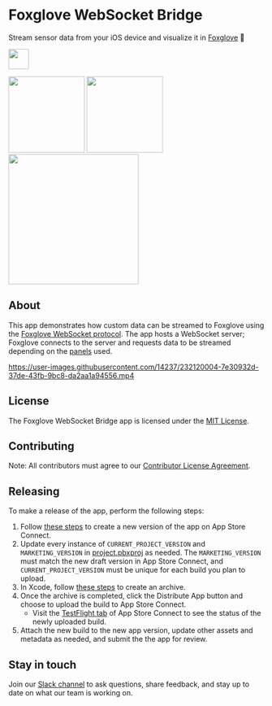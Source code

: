 # Foxglove WebSocket Bridge

Stream sensor data from your iOS device and visualize it in [Foxglove](https://foxglove.dev/) 🤖

[<img src="https://user-images.githubusercontent.com/14237/232120565-88d0d9b1-2b0f-40b8-9547-a4a4c4c48156.png" height="40">](https://apps.apple.com/us/app/foxglove-websocket-bridge/id1673592198)

<img src="./screenshots/graphic/iphone14plus-6.5in.png" width="150"/> <img src="./screenshots/iphone14plus-6.5in.png" width="150"/> <img src="https://github.com/foxglove/foxglove-ios-bridge/assets/14237/ff7bdf76-d67f-4410-b204-1ce9c08332c8" width="256">


## About

This app demonstrates how custom data can be streamed to Foxglove using the [Foxglove WebSocket protocol](https://docs.foxglove.dev/docs/connecting-to-data/frameworks/custom/#live-data). The app hosts a WebSocket server; Foxglove connects to the server and requests data to be streamed depending on the [panels](https://docs.foxglove.dev/docs/visualization/panels/introduction/) used.

https://user-images.githubusercontent.com/14237/232120004-7e30932d-37de-43fb-9bc8-da2aa1a94556.mp4

## License

The Foxglove WebSocket Bridge app is licensed under the [MIT License](https://opensource.org/licenses/MIT).

## Contributing

Note: All contributors must agree to our [Contributor License Agreement](https://github.com/foxglove/cla).

## Releasing

To make a release of the app, perform the following steps:

1. Follow [these steps](https://developer.apple.com/help/app-store-connect/update-your-app/create-a-new-version/) to create a new version of the app on App Store Connect.
1. Update every instance of `CURRENT_PROJECT_VERSION` and `MARKETING_VERSION` in [project.pbxproj](WebSocketDemo.xcodeproj/project.pbxproj) as needed. The `MARKETING_VERSION` must match the new draft version in App Store Connect, and `CURRENT_PROJECT_VERSION` must be unique for each build you plan to upload.
1. In Xcode, follow [these steps](https://help.apple.com/xcode/mac/current/#/devf37a1db04) to create an archive.
1. Once the archive is completed, click the Distribute App button and choose to upload the build to App Store Connect.
   - Visit the [TestFlight tab](https://appstoreconnect.apple.com/apps/1673592198/testflight/ios) of App Store Connect to see the status of the newly uploaded build.
1. Attach the new build to the new app version, update other assets and metadata as needed, and submit the the app for review.

## Stay in touch

Join our [Slack channel](https://foxglove.dev/slack) to ask questions, share feedback, and stay up to date on what our team is working on.
